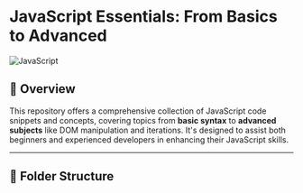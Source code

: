 # JavaScript Essentials: From Basics to Advanced

![JavaScript](https://img.shields.io/badge/JavaScript-F7DF1E?style=for-the-badge&logo=javascript&logoColor=black)

## 📌 Overview

This repository offers a comprehensive collection of JavaScript code snippets and concepts, covering topics from **basic syntax** to **advanced subjects** like DOM manipulation and iterations. It's designed to assist both beginners and experienced developers in enhancing their JavaScript skills.

---

## 📂 Folder Structure

